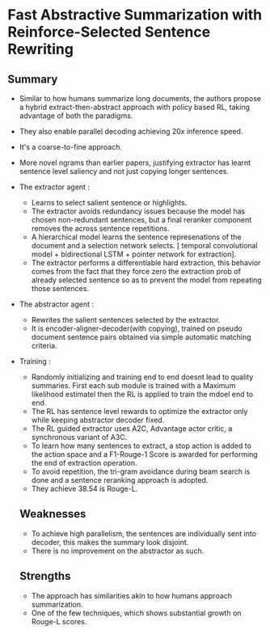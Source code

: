 # Fast Abstractive Summarization with Reinforce-Selected Sentence Rewriting

## Summary 

- Similar to how humans summarize long documents, the authors propose a hybrid extract-then-abstract approach with policy based RL, taking advantage of both the paradigms.
- They also enable parallel decoding achieving 20x inference speed. 
- It's a coarse-to-fine approach. 
- More novel ngrams than earlier papers, justifying extractor has learnt sentence level saliency and not just copying longer sentences.
- The extractor agent :
  - Learns to select salient sentence or highlights.
  - The extractor avoids redundancy issues because the model has chosen non-redundant sentences, but a final reranker component removes the across sentence repetitions. 
  - A hierarchical model learns the sentence represenations of the document and a selection network selects. [ temporal convolutional model + bidirectional LSTM + pointer network for extraction].
  - The extractor performs a differentiable hard extraction, this behavior comes from the fact that they force zero the extraction prob of already selected sentence so as to prevent the model from repeating those sentences.
- The abstractor agent :
  - Rewrites the salient sentences selected by the extractor.
  - It is encoder-aligner-decoder(with copying), trained on pseudo document sentence pairs obtained via simple automatic matching criteria. 
- Training :
  - Randomly initializing and training end to end doesnt lead to quality summaries. First each sub module is trained with a Maximum likelihood estimatel then the RL is applied to train the mdoel end to end. 
  - The RL has sentence level rewards to optimize the extractor only while keeping abstractor decoder fixed.
  - The RL guided extractor uses A2C, Advantage actor critic, a synchronous variant of A3C.
  - To learn how many sentences to extract, a stop action is added to the action space and a F1-Rouge-1 Score is awarded for performing the end of extraction operation. 
  - To avoid repetition, the tri-gram avoidance during beam search is done and a sentence reranking approach is adopted. 
  - They achieve 38.54 is Rouge-L.
  
  ## Weaknesses
  - To achieve high parallelism, the sentences are individually sent into decoder, this makes the summary look disjoint. 
  - There is no improvement on the abstractor as such.
  
  
  ## Strengths
  - The approach has similarities akin to how humans approach summarization. 
  - One of the few techniques, which shows substantial growth on Rouge-L scores.
  
